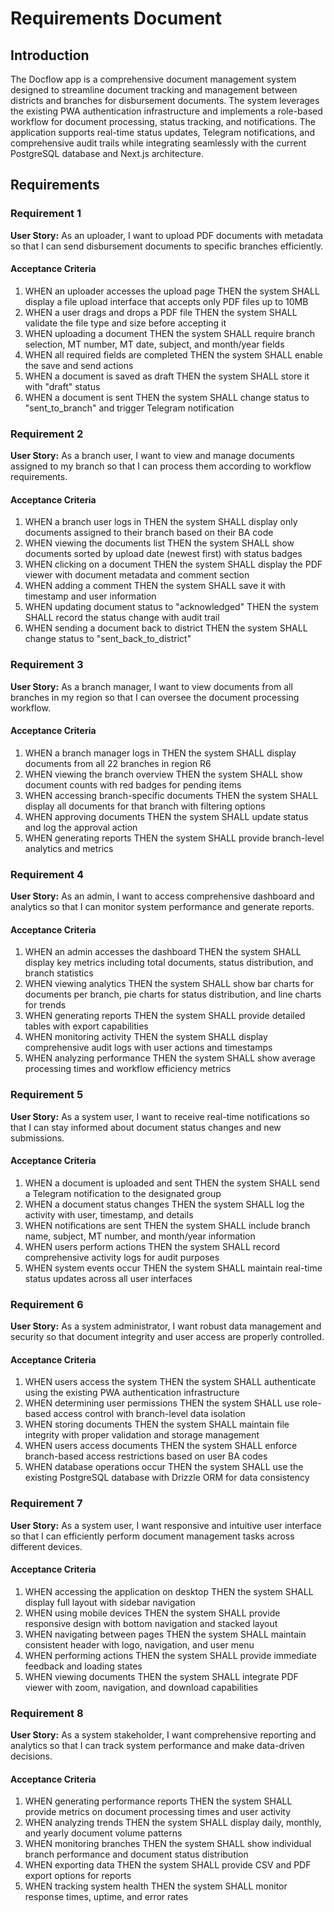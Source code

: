 # Requirements Document

## Introduction

The Docflow app is a comprehensive document management system designed to streamline document tracking and management between districts and branches for disbursement documents. The system leverages the existing PWA authentication infrastructure and implements a role-based workflow for document processing, status tracking, and notifications. The application supports real-time status updates, Telegram notifications, and comprehensive audit trails while integrating seamlessly with the current PostgreSQL database and Next.js architecture.

## Requirements

### Requirement 1

**User Story:** As an uploader, I want to upload PDF documents with metadata so that I can send disbursement documents to specific branches efficiently.

#### Acceptance Criteria

1. WHEN an uploader accesses the upload page THEN the system SHALL display a file upload interface that accepts only PDF files up to 10MB
2. WHEN a user drags and drops a PDF file THEN the system SHALL validate the file type and size before accepting it
3. WHEN uploading a document THEN the system SHALL require branch selection, MT number, MT date, subject, and month/year fields
4. WHEN all required fields are completed THEN the system SHALL enable the save and send actions
5. WHEN a document is saved as draft THEN the system SHALL store it with "draft" status
6. WHEN a document is sent THEN the system SHALL change status to "sent_to_branch" and trigger Telegram notification

### Requirement 2

**User Story:** As a branch user, I want to view and manage documents assigned to my branch so that I can process them according to workflow requirements.

#### Acceptance Criteria

1. WHEN a branch user logs in THEN the system SHALL display only documents assigned to their branch based on their BA code
2. WHEN viewing the documents list THEN the system SHALL show documents sorted by upload date (newest first) with status badges
3. WHEN clicking on a document THEN the system SHALL display the PDF viewer with document metadata and comment section
4. WHEN adding a comment THEN the system SHALL save it with timestamp and user information
5. WHEN updating document status to "acknowledged" THEN the system SHALL record the status change with audit trail
6. WHEN sending a document back to district THEN the system SHALL change status to "sent_back_to_district"

### Requirement 3

**User Story:** As a branch manager, I want to view documents from all branches in my region so that I can oversee the document processing workflow.

#### Acceptance Criteria

1. WHEN a branch manager logs in THEN the system SHALL display documents from all 22 branches in region R6
2. WHEN viewing the branch overview THEN the system SHALL show document counts with red badges for pending items
3. WHEN accessing branch-specific documents THEN the system SHALL display all documents for that branch with filtering options
4. WHEN approving documents THEN the system SHALL update status and log the approval action
5. WHEN generating reports THEN the system SHALL provide branch-level analytics and metrics

### Requirement 4

**User Story:** As an admin, I want to access comprehensive dashboard and analytics so that I can monitor system performance and generate reports.

#### Acceptance Criteria

1. WHEN an admin accesses the dashboard THEN the system SHALL display key metrics including total documents, status distribution, and branch statistics
2. WHEN viewing analytics THEN the system SHALL show bar charts for documents per branch, pie charts for status distribution, and line charts for trends
3. WHEN generating reports THEN the system SHALL provide detailed tables with export capabilities
4. WHEN monitoring activity THEN the system SHALL display comprehensive audit logs with user actions and timestamps
5. WHEN analyzing performance THEN the system SHALL show average processing times and workflow efficiency metrics

### Requirement 5

**User Story:** As a system user, I want to receive real-time notifications so that I can stay informed about document status changes and new submissions.

#### Acceptance Criteria

1. WHEN a document is uploaded and sent THEN the system SHALL send a Telegram notification to the designated group
2. WHEN a document status changes THEN the system SHALL log the activity with user, timestamp, and details
3. WHEN notifications are sent THEN the system SHALL include branch name, subject, MT number, and month/year information
4. WHEN users perform actions THEN the system SHALL record comprehensive activity logs for audit purposes
5. WHEN system events occur THEN the system SHALL maintain real-time status updates across all user interfaces

### Requirement 6

**User Story:** As a system administrator, I want robust data management and security so that document integrity and user access are properly controlled.

#### Acceptance Criteria

1. WHEN users access the system THEN the system SHALL authenticate using the existing PWA authentication infrastructure
2. WHEN determining user permissions THEN the system SHALL use role-based access control with branch-level data isolation
3. WHEN storing documents THEN the system SHALL maintain file integrity with proper validation and storage management
4. WHEN users access documents THEN the system SHALL enforce branch-based access restrictions based on user BA codes
5. WHEN database operations occur THEN the system SHALL use the existing PostgreSQL database with Drizzle ORM for data consistency

### Requirement 7

**User Story:** As a system user, I want responsive and intuitive user interface so that I can efficiently perform document management tasks across different devices.

#### Acceptance Criteria

1. WHEN accessing the application on desktop THEN the system SHALL display full layout with sidebar navigation
2. WHEN using mobile devices THEN the system SHALL provide responsive design with bottom navigation and stacked layout
3. WHEN navigating between pages THEN the system SHALL maintain consistent header with logo, navigation, and user menu
4. WHEN performing actions THEN the system SHALL provide immediate feedback and loading states
5. WHEN viewing documents THEN the system SHALL integrate PDF viewer with zoom, navigation, and download capabilities

### Requirement 8

**User Story:** As a system stakeholder, I want comprehensive reporting and analytics so that I can track system performance and make data-driven decisions.

#### Acceptance Criteria

1. WHEN generating performance reports THEN the system SHALL provide metrics on document processing times and user activity
2. WHEN analyzing trends THEN the system SHALL display daily, monthly, and yearly document volume patterns
3. WHEN monitoring branches THEN the system SHALL show individual branch performance and document status distribution
4. WHEN exporting data THEN the system SHALL provide CSV and PDF export options for reports
5. WHEN tracking system health THEN the system SHALL monitor response times, uptime, and error rates